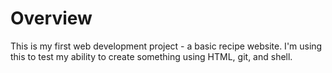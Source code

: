 # Overview
This is my first web development project - a basic recipe website. I'm using this to test my ability to create something using HTML, git, and shell. 